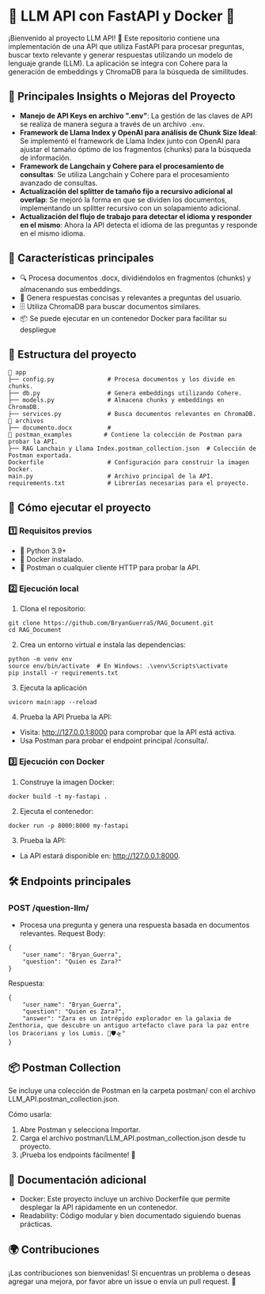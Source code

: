 # 🚀 LLM API con FastAPI y Docker 🌟
¡Bienvenido al proyecto LLM API! 🎉 Este repositorio contiene una implementación de una API que utiliza FastAPI para procesar preguntas, buscar texto relevante y generar respuestas utilizando un modelo de lenguaje grande (LLM). La aplicación se integra con Cohere para la generación de embeddings y ChromaDB para la búsqueda de similitudes.

## 🧠 Principales Insights o Mejoras del Proyecto
- **Manejo de API Keys en archivo ".env"**: La gestión de las claves de API se realiza de manera segura a través de un archivo `.env`.
- **Framework de Llama Index y OpenAI para análisis de Chunk Size Ideal**: Se implementó el framework de Llama Index junto con OpenAI para ajustar el tamaño óptimo de los fragmentos (chunks) para la búsqueda de información.
- **Framework de Langchain y Cohere para el procesamiento de consultas**: Se utiliza Langchain y Cohere para el procesamiento avanzado de consultas.
- **Actualización del splitter de tamaño fijo a recursivo adicional al overlap**: Se mejoró la forma en que se dividen los documentos, implementando un splitter recursivo con un solapamiento adicional.
- **Actualización del flujo de trabajo para detectar el idioma y responder en el mismo**: Ahora la API detecta el idioma de las preguntas y responde en el mismo idioma.


## 🌟 Características principales
- 🔍 Procesa documentos .docx, dividiéndolos en fragmentos (chunks) y almacenando sus embeddings.  
- 🤖 Genera respuestas concisas y relevantes a preguntas del usuario.  
- 🗄️ Utiliza ChromaDB para buscar documentos similares.  
- 📦 Se puede ejecutar en un contenedor Docker para facilitar su despliegue


## 📂 Estructura del proyecto
```console
📁 app  
├── config.py               # Procesa documentos y los divide en chunks.  
├── db.py                   # Genera embeddings utilizando Cohere.  
├── models.py               # Almacena chunks y embeddings en ChromaDB.  
├── services.py             # Busca documentos relevantes en ChromaDB.  
📁 archivos
├── documento.docx          #
📁 postman_examples         # Contiene la colección de Postman para probar la API.  
├── RAG Lanchain y Llama Index.postman_collection.json  # Colección de Postman exportada.  
Dockerfile                  # Configuración para construir la imagen Docker.  
main.py                     # Archivo principal de la API.  
requirements.txt            # Librerías necesarias para el proyecto.
```

## 🚀 Cómo ejecutar el proyecto
### 1️⃣ Requisitos previos
- 🐍 Python 3.9+  
- 🐳 Docker instalado.  
- 🧪 Postman o cualquier cliente HTTP para probar la API.

### 2️⃣ Ejecución local
1. Clona el repositorio:
```console
git clone https://github.com/BryanGuerraS/RAG_Document.git
cd RAG_Document
```
2. Crea un entorno virtual e instala las dependencias:
```console
python -m venv env
source env/bin/activate  # En Windows: .\venv\Scripts\activate
pip install -r requirements.txt
```
3. Ejecuta la aplicación
```console
uvicorn main:app --reload
```
4. Prueba la API
Prueba la API:
- Visita: http://127.0.0.1:8000 para comprobar que la API está activa.
- Usa Postman para probar el endpoint principal /consulta/.
### 3️⃣ Ejecución con Docker
1. Construye la imagen Docker:
```console
docker build -t my-fastapi .
```
2. Ejecuta el contenedor:
```console
docker run -p 8000:8000 my-fastapi
```
3. Prueba la API:
- La API estará disponible en: http://127.0.0.1:8000.


## 🛠️ Endpoints principales
### POST /question-llm/
- Procesa una pregunta y genera una respuesta basada en documentos relevantes.
Request Body:
```console
{
    "user_name": "Bryan_Guerra",
    "question": "Quien es Zara?"
}
```
Respuesta:
```console
{
    "user_name": "Bryan_Guerra",
    "question": "Quien es Zara?",
    "answer": "Zara es un intrépido explorador en la galaxia de Zenthoria, que descubre un antiguo artefacto clave para la paz entre los Dracorians y los Lumis. 🌌️🛡️🛸"
}
```

## 📦 Postman Collection
Se incluye una colección de Postman en la carpeta postman/ con el archivo LLM_API.postman_collection.json.

Cómo usarla:
1. Abre Postman y selecciona Importar.
2. Carga el archivo postman/LLM_API.postman_collection.json desde tu proyecto.
3. ¡Prueba los endpoints fácilmente! 🎉

## 📖 Documentación adicional
- Docker: Este proyecto incluye un archivo Dockerfile que permite desplegar la API rápidamente en un contenedor.
- Readability: Código modular y bien documentado siguiendo buenas prácticas.

## 🌍 Contribuciones
¡Las contribuciones son bienvenidas! Si encuentras un problema o deseas agregar una mejora, por favor abre un issue o envía un pull request. 🙌